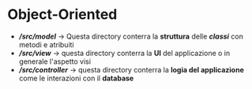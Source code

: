 # Object-Oriented


- **_/src/model_** ->  Questa directory conterra la **struttura** delle **_classi_** con metodi e atribuiti 
- **_/src/view_** -> questa directory conterra la **UI** del applicazione o in generale l'aspetto visi
- **_/src/controller_** -> questa directory conterra la **logia del applicazione** come le interazioni con il **database**
